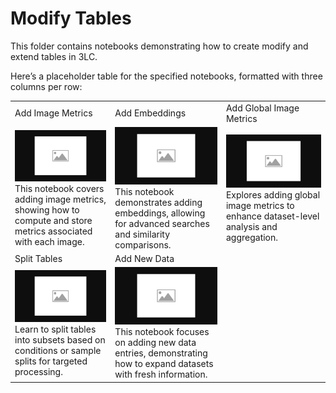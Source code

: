 # Modify Tables

This folder contains notebooks demonstrating how to create modify and extend tables in 3LC.

Here’s a placeholder table for the specified notebooks, formatted with three columns per row:

|  |  |  |
|------------|------------|------------|
| Add Image Metrics | Add Embeddings | Add Global Image Metrics |
| [![add-image-metrics](../images/placeholder.png)](add-image-metrics.ipynb) <br> This notebook covers adding image metrics, showing how to compute and store metrics associated with each image. | [![add-embeddings](../images/placeholder.png)](add-embeddings.ipynb) <br> This notebook demonstrates adding embeddings, allowing for advanced searches and similarity comparisons. | [![add-classification-metrics](../images/placeholder.png)](add-classification-metrics.ipynb) <br> Explores adding global image metrics to enhance dataset-level analysis and aggregation. |
| Split Tables | Add New Data |  |
| [![split-tables](../images/placeholder.png)](split-tables.ipynb) <br> Learn to split tables into subsets based on conditions or sample splits for targeted processing. | [![add-new-data](../images/placeholder.png)](add-new-data.ipynb) <br> This notebook focuses on adding new data entries, demonstrating how to expand datasets with fresh information. |  |
